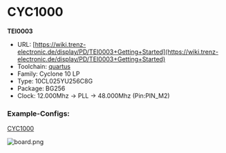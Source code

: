 # CYC1000
**TEI0003**

* URL: [https://wiki.trenz-electronic.de/display/PD/TEI0003+Getting+Started](https://wiki.trenz-electronic.de/display/PD/TEI0003+Getting+Started)
* Toolchain: [quartus](../../generator/toolchains/quartus/README.md)
* Family: Cyclone 10 LP
* Type: 10CL025YU256C8G
* Package: BG256
* Clock: 12.000Mhz -> PLL -> 48.000Mhz (Pin:PIN_M2)

### Example-Configs:
[CYC1000](../configs/CYC1000)

![board.png](board.png)

